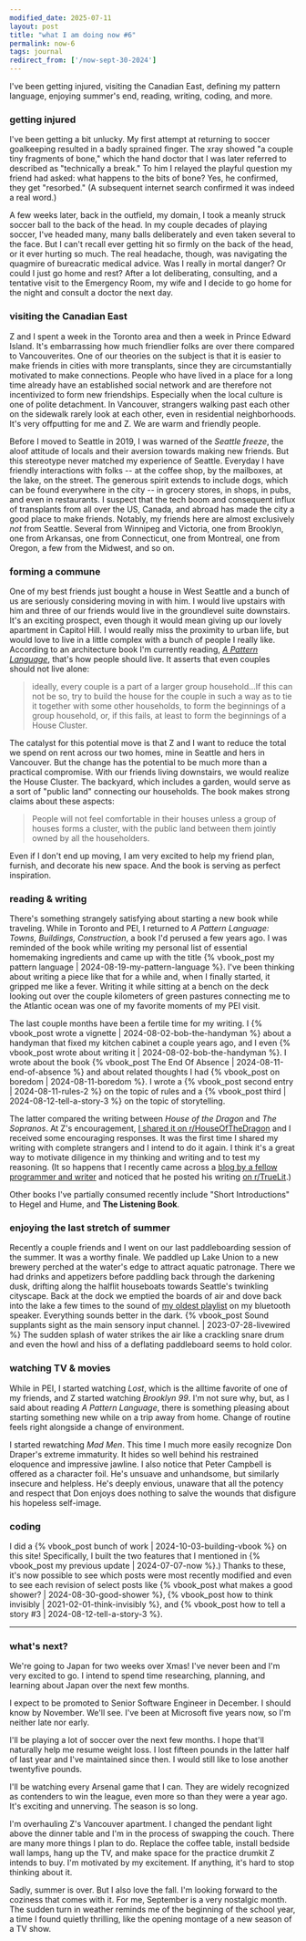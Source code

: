 ```yaml
---
modified_date: 2025-07-11
layout: post
title: "what I am doing now #6"
permalink: now-6
tags: journal
redirect_from: ['/now-sept-30-2024']
---
```


I've been getting injured, visiting the Canadian East, defining my pattern language, enjoying summer's end, reading, writing, coding, and more.
<!--more-->

### getting injured

I've been getting a bit unlucky.
My first attempt at returning to soccer goalkeeping resulted in a badly sprained finger.
The xray showed "a couple tiny fragments of bone," which the hand doctor that I was later referred to described as "technically a break."
To him I relayed the playful question my friend had asked: what happens to the bits of bone?
Yes, he confirmed, they get "resorbed."
(A subsequent internet search confirmed it was indeed a real word.)

A few weeks later, back in the outfield, my domain, I took a meanly struck soccer ball to the back of the head.
In my couple decades of playing soccer, I've headed many, many balls deliberately and even taken several to the face.
But I can't recall ever getting hit so firmly on the back of the head, or it ever hurting so much.
The real headache, though, was navigating the quagmire of bureacratic medical advice.
Was I really in mortal danger?
Or could I just go home and rest?
After a lot deliberating, consulting, and a tentative visit to the Emergency Room, my wife and I decide to go home for the night and consult a doctor the next day.

### visiting the Canadian East

Z and I spent a week in the Toronto area and then a week in Prince Edward Island.
It's embarrassing how much friendlier folks are over there compared to Vancouverites.
One of our theories on the subject is that it is easier to make friends in cities with more transplants, since they are circumstantially motivated to make connections.
People who have lived in a place for a long time already have an established social network and are therefore not incentivized to form new friendships.
Especially when the local culture is one of polite detachment.
In Vancouver, strangers walking past each other on the sidewalk rarely look at each other, even in residential neighborhoods.
It's very offputting for me and Z.
We are warm and friendly people.

Before I moved to Seattle in 2019, I was warned of the _Seattle freeze_, the aloof attitude of locals and their aversion towards making new friends.
But this stereotype never matched my experience of Seattle.
Everyday I have friendly interactions with folks -- at the coffee shop, by the mailboxes, at the lake, on the street.
The generous spirit extends to include dogs, which can be found everywhere in the city -- in grocery stores, in shops, in pubs, and even in restaurants.
I suspect that the tech boom and consequent influx of transplants from all over the US, Canada, and abroad has made the city a good place to make friends.
Notably, my friends here are almost exclusively _not_ from Seattle.
Several from Winnipeg and Victoria, one from Brooklyn, one from Arkansas, one from Connecticut, one from Montreal, one from Oregon, a few from the Midwest, and so on.

### forming a commune

One of my best friends just bought a house in West Seattle and a bunch of us are seriously considering moving in with him.
I would live upstairs with him and three of our friends would live in the groundlevel suite downstairs.
It's an exciting prospect, even though it would mean giving up our lovely apartment in Capitol Hill.
I would really miss the proximity to urban life, but would love to live in a little complex with a bunch of people I really like.
According to an architecture book I'm currently reading, [_A Pattern Language_](https://www.wikiwand.com/en/articles/A_Pattern_Language), that's how people should live.
It asserts that even couples should not live alone:

> ideally, every couple is a part of a larger group household...If this can not be so, try to build the house for the couple in such a way as to tie it together with some other households, to form the beginnings of a group household, or, if this fails, at least to form the beginnings of a House Cluster.

The catalyst for this potential move is that Z and I want to reduce the total we spend on rent across our two homes, mine in Seattle and hers in Vancouver.
But the change has the potential to be much more than a practical compromise.
With our friends living downstairs, we would realize the House Cluster.
The backyard, which includes a garden, would serve as a sort of "public land" connecting our households.
The book makes strong claims about these aspects:

> People will not feel comfortable in their houses unless a group of houses forms a cluster, with the public land between them jointly owned by all the householders.

Even if I don't end up moving, I am very excited to help my friend plan, furnish, and decorate his new space.
And the book is serving as perfect inspiration.

### reading & writing

There's something strangely satisfying about starting a new book while traveling.
While in Toronto and PEI, I returned to _A Pattern Language: Towns, Buildings, Construction_, a book I'd perused a few years ago.
I was reminded of the book while writing my personal list of essential homemaking ingredients and came up with the title {% vbook_post my pattern language | 2024-08-19-my-pattern-language %}.
I've been thinking about writing a piece like that for a while and, when I finally started, it gripped me like a fever.
Writing it while sitting at a bench on the deck looking out over the couple kilometers of green pastures connecting me to the Atlantic ocean was one of my favorite moments of my PEI visit.

The last couple months have been a fertile time for my writing.
I {% vbook_post wrote a vignette | 2024-08-02-bob-the-handyman %} about a handyman that fixed my kitchen cabinet a couple years ago, and I even {% vbook_post wrote about writing it | 2024-08-02-bob-the-handyman %}.
I wrote about the book {% vbook_post The End Of Absence | 2024-08-11-end-of-absence %} and about related thoughts I had {% vbook_post on boredom | 2024-08-11-boredom %}.
I wrote a {% vbook_post second entry | 2024-08-11-rules-2 %} on the topic of rules and a {% vbook_post third | 2024-08-12-tell-a-story-3 %} on the topic of storytelling.

The latter compared the writing between _House of the Dragon_ and _The Sopranos_.
At Z's encouragement, [I shared it on r/HouseOfTheDragon](https://www.reddit.com/r/HouseOfTheDragon/comments/1etvqml/why_house_of_the_dragon_is_good_but_the_sopranos/?utm_source=share&utm_medium=web3x&utm_name=web3xcss&utm_term=1&utm_content=share_button) and I received some encouraging responses.
It was the first time I shared my writing with complete strangers and I intend to do it again.
I think it's a great way to motivate diligence in my thinking and writing and to test my reasoning.
(It so happens that I recently came across a [blog by a fellow programmer and writer](https://jsomers.net/) and noticed that he posted his writing [on r/TrueLit](https://www.reddit.com/r/TrueLit/comments/wdjzuu/youre_probably_using_the_wrong_dictionary/?utm_source=share&utm_medium=web3x&utm_name=web3xcss&utm_term=1&utm_content=share_button).)

Other books I've partially consumed recently include "Short Introductions" to Hegel and Hume, and **The Listening Book**.

### enjoying the last stretch of summer

Recently a couple friends and I went on our last paddleboarding session of the summer.
It was a worthy finale.
We paddled up Lake Union to a new brewery perched at the water's edge to attract aquatic patronage.
There we had drinks and appetizers before paddling back through the darkening dusk, drifting along the halflit houseboats towards Seattle's twinkling cityscape.
Back at the dock we emptied the boards of air and dove back into the lake a few times to the sound of [my oldest playlist](https://open.spotify.com/playlist/3922aHPz8rdcAWwPCM7qUM?si=0eaf8e9bfbe7483f) on my bluetooth speaker.
Everything sounds better in the dark.
{% vbook_post Sound supplants sight as the main sensory input channel. | 2023-07-28-livewired %}
The sudden splash of water strikes the air like a crackling snare drum and even the howl and hiss of a deflating paddleboard seems to hold color.

### watching TV & movies

While in PEI, I started watching _Lost_, which is the alltime favorite of one of my friends, and Z started watching _Brooklyn 99_.
I'm not sure why, but, as I said about reading _A Pattern Language_, there is something pleasing about starting something new while on a trip away from home.
Change of routine feels right alongside a change of environment.

I started rewatching _Mad Men_.
This time I much more easily recognize Don Draper's extreme immaturity.
It hides so well behind his restrained eloquence and impressive jawline.
I also notice that Peter Campbell is offered as a character foil.
He's unsuave and unhandsome, but similarly insecure and helpless.
He's deeply envious, unaware that all the potency and respect that Don enjoys does nothing to salve the wounds that disfigure his hopeless self-image.

### coding

I did a {% vbook_post bunch of work | 2024-10-03-building-vbook %} on this site!
Specifically, I built the two features that I mentioned in {% vbook_post my previous update | 2024-07-07-now %}.)
Thanks to these, it's now possible to see which posts were most recently modified and even to see each revision of select posts like {% vbook_post what makes a good shower? | 2024-08-30-good-shower %}, {% vbook_post how to think invisibly | 2021-02-01-think-invisibly %}, and {% vbook_post how to tell a story #3 | 2024-08-12-tell-a-story-3 %}.

---

### what's next?

We're going to Japan for two weeks over Xmas!
I've never been and I'm very excited to go.
I intend to spend time researching, planning, and learning about Japan over the next few months.

I expect to be promoted to Senior Software Engineer in December.
I should know by November.
We'll see.
I've been at Microsoft five years now, so I'm neither late nor early.

I'll be playing a lot of soccer over the next few months.
I hope that'll naturally help me resume weight loss.
I lost fifteen pounds in the latter half of last year and I've maintained since then.
I would still like to lose another twentyfive pounds.

I'll be watching every Arsenal game that I can.
They are widely recognized as contenders to win the league, even more so than they were a year ago.
It's exciting and unnerving.
The season is so long.

I'm overhauling Z's Vancouver apartment.
I changed the pendant light above the dinner table and I'm in the process of swapping the couch.
There are many more things I plan to do.
Replace the coffee table, install bedside wall lamps, hang up the TV, and make space for the practice drumkit Z intends to buy.
I'm motivated by my excitement.
If anything, it's hard to stop thinking about it.

Sadly, summer is over.
But I also love the fall.
I'm looking forward to the coziness that comes with it.
For me, September is a very nostalgic month.
The sudden turn in weather reminds me of the beginning of the school year, a time I found quietly thrilling, like the opening montage of a new season of a TV show.
